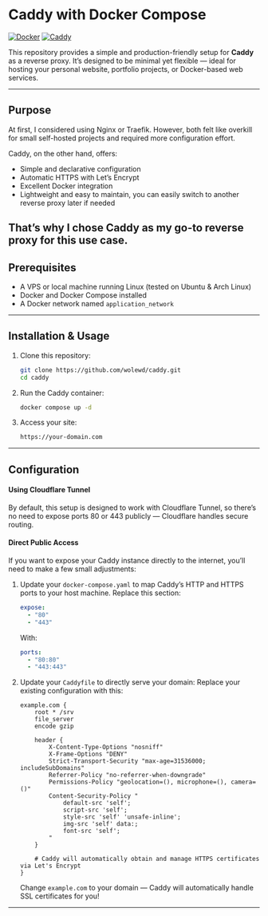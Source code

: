 # Caddy with Docker Compose

[![Docker](https://img.shields.io/badge/Docker-✔-2496ED?logo=docker&logoColor=white)](https://www.docker.com/) [![Caddy](https://img.shields.io/badge/Caddy-✔-00CC88?logo=caddy&logoColor=white)](https://www.postgresql.org/)

This repository provides a simple and production-friendly setup for **Caddy** as a reverse proxy.
It’s designed to be minimal yet flexible — ideal for hosting your personal website, portfolio projects, or Docker-based web services.

---

## Purpose

At first, I considered using Nginx or Traefik. However, both felt like overkill for small self-hosted projects and required more configuration effort.

Caddy, on the other hand, offers:
- Simple and declarative configuration
- Automatic HTTPS with Let’s Encrypt
- Excellent Docker integration
- Lightweight and easy to maintain, you can easily switch to another reverse proxy later if needed

That’s why I chose **Caddy** as my go-to reverse proxy for this use case.
---

## Prerequisites

- A VPS or local machine running Linux (tested on Ubuntu & Arch Linux)  
- Docker and Docker Compose installed  
- A Docker network named `application_network`  

---

## Installation & Usage

1. Clone this repository:
   ```bash
   git clone https://github.com/wolewd/caddy.git
   cd caddy
   ```

2. Run the Caddy container:
    ```bash
    docker compose up -d
    ```

3. Access your site:
    ```bash
    https://your-domain.com
    ```
---

## Configuration 

#### Using Cloudflare Tunnel
By default, this setup is designed to work with Cloudflare Tunnel, so there’s no need to expose ports 80 or 443 publicly — Cloudflare handles secure routing.

#### Direct Public Access
If you want to expose your Caddy instance directly to the internet, you’ll need to make a few small adjustments:

1. Update your `docker-compose.yaml` to map Caddy’s HTTP and HTTPS ports to your host machine.
    Replace this section:
    ```yaml
    expose:
      - "80"
      - "443"
    ```
    With:
    ```yaml
    ports:
      - "80:80"
      - "443:443"
    ```

2. Update your `Caddyfile` to directly serve your domain:
    Replace your existing configuration with this:
    ```Caddy
    example.com {
        root * /srv
        file_server
        encode gzip

        header {
            X-Content-Type-Options "nosniff"
            X-Frame-Options "DENY"
            Strict-Transport-Security "max-age=31536000; includeSubDomains"
            Referrer-Policy "no-referrer-when-downgrade"
            Permissions-Policy "geolocation=(), microphone=(), camera=()"
            Content-Security-Policy "
                default-src 'self';
                script-src 'self';
                style-src 'self' 'unsafe-inline';
                img-src 'self' data:;
                font-src 'self';
            "
        }

        # Caddy will automatically obtain and manage HTTPS certificates via Let's Encrypt
    }
    ```
    Change `example.com` to your domain — Caddy will automatically handle SSL certificates for you!
---